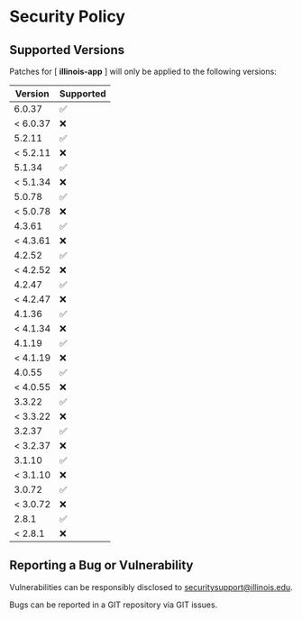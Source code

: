# Security Policy

## Supported Versions

Patches for [ **illinois-app** ] will only be applied to the following versions:

| Version  | Supported |
|----------| ------------------ |
| 6.0.37   | :white_check_mark: |
| < 6.0.37 | :x: |
| 5.2.11   | :white_check_mark: |
| < 5.2.11 | :x: |
| 5.1.34   | :white_check_mark: |
| < 5.1.34 | :x: |
| 5.0.78   | :white_check_mark: |
| < 5.0.78 | :x: |
| 4.3.61   | :white_check_mark: |
| < 4.3.61 | :x: |
| 4.2.52   | :white_check_mark: |
| < 4.2.52 | :x: |
| 4.2.47   | :white_check_mark: |
| < 4.2.47 | :x: |
| 4.1.36   | :white_check_mark: |
| < 4.1.34 | :x: |
| 4.1.19   | :white_check_mark: |
| < 4.1.19 | :x: |
| 4.0.55   | :white_check_mark: |
| < 4.0.55 | :x: |
| 3.3.22   | :white_check_mark: |
| < 3.3.22 | :x: |
| 3.2.37   | :white_check_mark: |
| < 3.2.37 | :x: |
| 3.1.10   | :white_check_mark: |
| < 3.1.10 | :x: |
| 3.0.72   | :white_check_mark: |
| < 3.0.72 | :x: |
| 2.8.1    | :white_check_mark: |
| < 2.8.1  | :x: |

## Reporting a Bug or Vulnerability

Vulnerabilities can be responsibly disclosed to [securitysupport@illinois.edu](mailto:securitysupport@illinois.edu).

Bugs can be reported in a GIT repository via GIT issues.